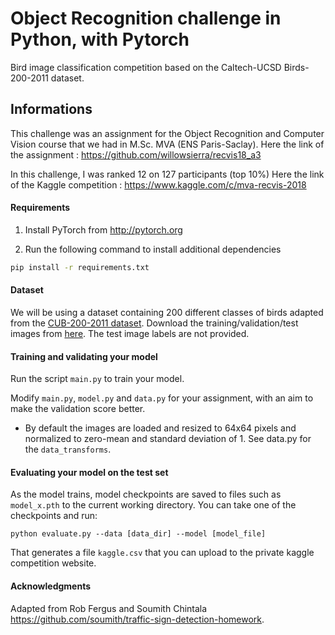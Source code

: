 # Object Recognition challenge in Python, with Pytorch

Bird image classification competition based on the Caltech-UCSD Birds-200-2011 dataset. 

## Informations

This challenge was an assignment for the Object Recognition and Computer Vision course that we had in M.Sc. MVA (ENS Paris-Saclay).
Here the link of the assignment : https://github.com/willowsierra/recvis18_a3

In this challenge, I was ranked 12 on 127 participants (top 10%)
Here the link of the Kaggle competition : https://www.kaggle.com/c/mva-recvis-2018

#### Requirements
1. Install PyTorch from http://pytorch.org

2. Run the following command to install additional dependencies

```bash
pip install -r requirements.txt
```

#### Dataset
We will be using a dataset containing 200 different classes of birds adapted from the [CUB-200-2011 dataset](http://www.vision.caltech.edu/visipedia/CUB-200-2011.html).
Download the training/validation/test images from [here](https://www.di.ens.fr/willow/teaching/recvis18/assignment3/bird_dataset.zip). The test image labels are not provided.

#### Training and validating your model
Run the script `main.py` to train your model.

Modify `main.py`, `model.py` and `data.py` for your assignment, with an aim to make the validation score better.

- By default the images are loaded and resized to 64x64 pixels and normalized to zero-mean and standard deviation of 1. See data.py for the `data_transforms`.

#### Evaluating your model on the test set

As the model trains, model checkpoints are saved to files such as `model_x.pth` to the current working directory.
You can take one of the checkpoints and run:

```
python evaluate.py --data [data_dir] --model [model_file]
```

That generates a file `kaggle.csv` that you can upload to the private kaggle competition website.

#### Acknowledgments
Adapted from Rob Fergus and Soumith Chintala https://github.com/soumith/traffic-sign-detection-homework.
